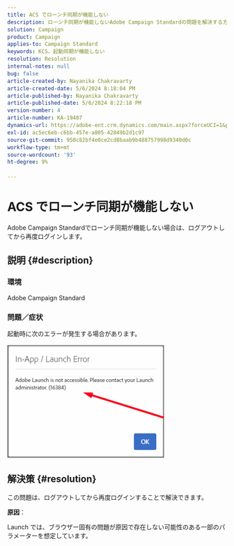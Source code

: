 ```yaml
---
title: ACS でローンチ同期が機能しない
description: ローンチ同期が機能しないAdobe Campaign Standardの問題を解決する方法について説明します。
solution: Campaign
product: Campaign
applies-to: Campaign Standard
keywords: KCS、起動同期が機能しない
resolution: Resolution
internal-notes: null
bug: false
article-created-by: Nayanika Chakravarty
article-created-date: 5/6/2024 8:18:04 PM
article-published-by: Nayanika Chakravarty
article-published-date: 5/6/2024 8:22:18 PM
version-number: 4
article-number: KA-19407
dynamics-url: https://adobe-ent.crm.dynamics.com/main.aspx?forceUCI=1&pagetype=entityrecord&etn=knowledgearticle&id=cc7d16b9-e50b-ef11-9f8a-6045bd0065b6
exl-id: ac5ec6eb-c6bb-457e-a805-42849b2d1c97
source-git-commit: 950c82bf4e0ce2cd8baab9b488757998d9340d0c
workflow-type: tm+mt
source-wordcount: '93'
ht-degree: 9%

---
```


# ACS でローンチ同期が機能しない


Adobe Campaign Standardでローンチ同期が機能しない場合は、ログアウトしてから再度ログインします。

## 説明 {#description}


### <b>環境</b>

Adobe Campaign Standard

### <b>問題／症状</b>

起動時に次のエラーが発生する場合があります。
<br><br>![](assets/___cd7d16b9-e50b-ef11-9f8a-6045bd0065b6___.png)<br>

## 解決策 {#resolution}


この問題は、ログアウトしてから再度ログインすることで解決できます。

<b>原因</b>：

Launch では、ブラウザー固有の問題が原因で存在しない可能性のある一部のパラメーターを想定しています。
